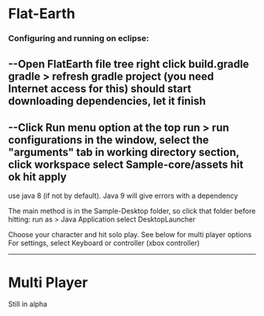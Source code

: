 # Flat-Earth

### Configuring and running on eclipse:

--Open FlatEarth file tree
right click build.gradle
gradle > refresh gradle project (you need Internet access for this)
should start downloading dependencies, let it finish
-----------------------	
--Click Run menu option at the top
run > run configurations 
in the window, select the "arguments" tab
in working directory section, click workspace
select Sample-core/assets
hit ok
hit apply
-----------------------
use java 8 (if not by default). Java 9 will give errors with a dependency

The main method is in the Sample-Desktop folder, so click that folder before hitting:
	run as > Java Application
		select DesktopLauncher
	
	
	
Choose your character and hit solo play. See below for multi player options
For settings, select Keyboard or controller (xbox controller)

-----------------------


# Multi Player

Still in alpha